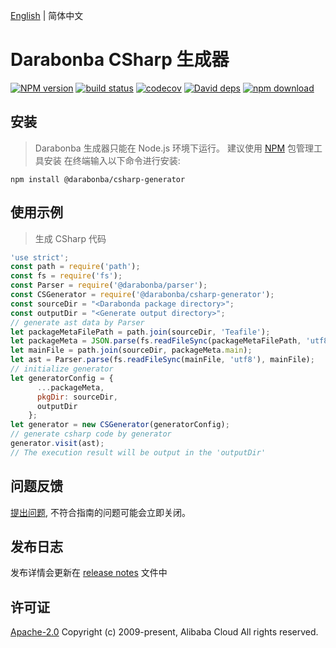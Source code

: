 [English](/README.md) | 简体中文

# Darabonba CSharp 生成器
[![NPM version][npm-image]][npm-url]
[![build status][travis-image]][travis-url]
[![codecov][cov-image]][cov-url]
[![David deps][david-image]][david-url]
[![npm download][download-image]][download-url]

[npm-image]: https://img.shields.io/npm/v/@darabonba/csharp-generator.svg?style=flat-square
[npm-url]: https://npmjs.org/package/@darabonba/csharp-generator
[travis-image]: https://img.shields.io/travis/aliyun/darabonba-csharp-generator.svg?style=flat-square
[travis-url]: https://travis-ci.org/github/aliyun/darabonba-csharp-generator
[cov-image]: https://codecov.io/gh/aliyun/darabonba-csharp-generator/branch/master/graph/badge.svg
[cov-url]: https://codecov.io/gh/aliyun/darabonba-csharp-generator
[david-image]: https://img.shields.io/david/aliyun/darabonba-csharp-generator.svg?style=flat-square
[david-url]: https://david-dm.org/aliyun/darabonba-csharp-generator
[download-image]: https://img.shields.io/npm/dm/@darabonba/csharp-generator.svg?style=flat-square
[download-url]: https://npmjs.org/package/@darabonba/csharp-generator

## 安装

> Darabonba 生成器只能在 Node.js 环境下运行。
> 建议使用 [NPM](https://www.npmjs.com/) 包管理工具安装
> 在终端输入以下命令进行安装:
```shell
npm install @darabonba/csharp-generator
```

## 使用示例

> 生成 CSharp 代码
```javascript
'use strict';
const path = require('path');
const fs = require('fs');
const Parser = require('@darabonba/parser');
const CSGenerator = require('@darabonba/csharp-generator');
const sourceDir = "<Darabonda package directory>";
const outputDir = "<Generate output directory>";
// generate ast data by Parser
let packageMetaFilePath = path.join(sourceDir, 'Teafile');
let packageMeta = JSON.parse(fs.readFileSync(packageMetaFilePath, 'utf8'));
let mainFile = path.join(sourceDir, packageMeta.main);
let ast = Parser.parse(fs.readFileSync(mainFile, 'utf8'), mainFile);
// initialize generator
let generatorConfig = {
      ...packageMeta,
      pkgDir: sourceDir,
      outputDir
    };
let generator = new CSGenerator(generatorConfig);
// generate csharp code by generator
generator.visit(ast);
// The execution result will be output in the 'outputDir'
```

## 问题反馈

[提出问题](https://github.com/aliyun/darabonba-csharp-generator/issues/new/choose), 不符合指南的问题可能会立即关闭。

## 发布日志

发布详情会更新在 [release notes](/CHANGELOG.md) 文件中

## 许可证

[Apache-2.0](/LICENSE)
Copyright (c) 2009-present, Alibaba Cloud All rights reserved.